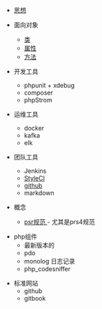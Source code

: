 
* [思想](README.md)

* 面向对象
    + [类](Object-oriented/class.md)
    + [属性](Object-oriented/attribute.md)
    + [方法](Object-oriented/method.md)

* 开发工具
    + phpunit + xdebug
    + composer
    + phpStrom
    
* 运维工具    
    + docker
    + kafka
    + elk

* 团队工具
    + Jenkins
    + [StyleCI](StyleCI/README.md)
    + [github](https://github.com)
    + markdown

* 概念
    + [psr规范 ](https://github.com/PizzaLiu/PHP-FIG) - 尤其是prs4规范
    
+ php组件
    + 最新版本的
    + pdo
    + monolog 日志记录
    + php_codesniffer

* 标准网站    
    + github
    + gitbook